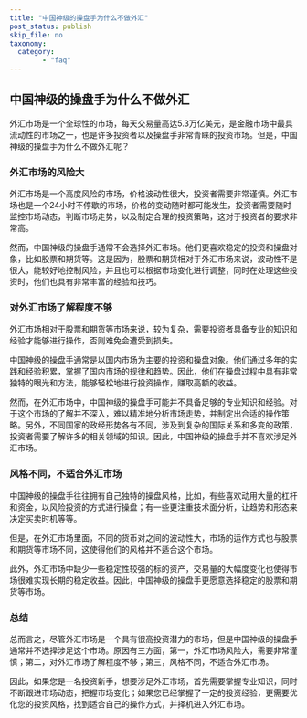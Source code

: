 ```yaml
---
title: "中国神级的操盘手为什么不做外汇"
post_status: publish
skip_file: no
taxonomy:
  category:
        - "faq"
---
```


## 中国神级的操盘手为什么不做外汇

外汇市场是一个全球性的市场，每天交易量高达5.3万亿美元，是金融市场中最具流动性的市场之一，也是许多投资者以及操盘手非常青睐的投资市场。但是，中国神级的操盘手为什么不做外汇呢？

### 外汇市场的风险大

外汇市场是一个高度风险的市场，价格波动性很大，投资者需要非常谨慎。外汇市场也是一个24小时不停歇的市场，价格的变动随时都可能发生，投资者需要随时监控市场动态，判断市场走势，以及制定合理的投资策略，这对于投资者的要求非常高。

然而，中国神级的操盘手通常不会选择外汇市场。他们更喜欢稳定的投资和操盘对象，比如股票和期货等。这是因为，股票和期货相对于外汇市场来说，波动性不是很大，能较好地控制风险，并且也可以根据市场变化进行调整，同时在处理这些投资时，他们也具有非常丰富的经验和技巧。

### 对外汇市场了解程度不够

外汇市场相对于股票和期货等市场来说，较为复杂，需要投资者具备专业的知识和经验才能够进行操作，否则难免会遭受到损失。

中国神级的操盘手通常是以国内市场为主要的投资和操盘对象。他们通过多年的实践和经验积累，掌握了国内市场的规律和趋势。因此，他们在操盘过程中具有非常独特的眼光和方法，能够轻松地进行投资操作，赚取高额的收益。

然而，在外汇市场中，中国神级的操盘手可能并不具备足够的专业知识和经验。对于这个市场的了解并不深入，难以精准地分析市场走势，并制定出合适的操作策略。另外，不同国家的政经形势各有不同，涉及到复杂的国际关系和多变的政策，投资者需要了解许多的相关领域的知识。因此，中国神级的操盘手并不喜欢涉足外汇市场。

### 风格不同，不适合外汇市场

中国神级的操盘手往往拥有自己独特的操盘风格，比如，有些喜欢动用大量的杠杆和资金，以风险投资的方式进行操盘；有一些更注重技术面分析，让趋势和形态来决定买卖时机等等。

但是，在外汇市场里面，不同的货币对之间的波动性大，市场的运作方式也与股票和期货等市场不同，这使得他们的风格并不适合这个市场。

此外，外汇市场中缺少一些稳定性较强的标的资产，交易量的大幅度变化也使得市场很难实现长期的稳定收益。因此，中国神级的操盘手更愿意选择稳定的股票和期货等市场。

### 总结

总而言之，尽管外汇市场是一个具有很高投资潜力的市场，但是中国神级的操盘手通常并不选择涉足这个市场。原因有三方面，第一，外汇市场风险大，需要非常谨慎；第二，对外汇市场了解程度不够；第三，风格不同，不适合外汇市场。

因此，如果您是一名投资新手，想要涉足外汇市场，首先需要掌握专业知识，同时不断跟进市场动态，把握市场变化；如果您已经掌握了一定的投资经验，更需要优化您的投资风格，找到适合自己的操作方式，并择机进入外汇市场。
